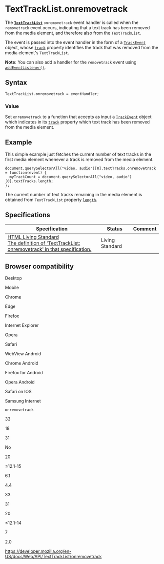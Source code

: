 TextTrackList.onremovetrack
===========================

The **[`TextTrackList`](../texttracklist)** `onremovetrack` event handler is called when the `removetrack` event occurs, indicating that a text track has been removed from the media element, and therefore also from the `TextTrackList`.

The event is passed into the event handler in the form of a [`TrackEvent`](../trackevent) object, whose [`track`](../trackevent/track) property identifies the track that was removed from the media element's `TextTrackList`.

**Note:** You can also add a handler for the `removetrack` event using [`addEventListener()`](../eventtarget/addeventlistener).

Syntax
------

    TextTrackList.onremovetrack = eventHandler;

### Value

Set `onremovetrack` to a function that accepts as input a [`TrackEvent`](../trackevent) object which indicates in its [`track`](../trackevent/track) property which text track has been removed from the media element.

Example
-------

This simple example just fetches the current number of text tracks in the first media element whenever a track is removed from the media element.

    document.querySelectorAll("video, audio")[0].textTracks.onremovetrack = function(event) {
      myTrackCount = document.querySelectorAll("video, audio")[0].textTracks.length;
    };

The current number of text tracks remaining in the media element is obtained from `TextTrackList` property [`length`](length).

Specifications
--------------

<table><thead><tr class="header"><th>Specification</th><th>Status</th><th>Comment</th></tr></thead><tbody><tr class="odd"><td><a href="https://html.spec.whatwg.org/multipage/#handler-tracklist-onremovetrack">HTML Living Standard<br />
<span class="small">The definition of 'TextTrackList: onremovetrack' in that specification.</span></a></td><td><span class="spec-living">Living Standard</span></td><td></td></tr></tbody></table>

Browser compatibility
---------------------

Desktop

Mobile

Chrome

Edge

Firefox

Internet Explorer

Opera

Safari

WebView Android

Chrome Android

Firefox for Android

Opera Android

Safari on IOS

Samsung Internet

`onremovetrack`

33

18

31

No

20

≤12.1-15

6.1

4.4

33

31

20

≤12.1-14

7

2.0

<a href="https://developer.mozilla.org/en-US/docs/Web/API/TextTrackList/onremovetrack" class="_attribution-link">https://developer.mozilla.org/en-US/docs/Web/API/TextTrackList/onremovetrack</a>
